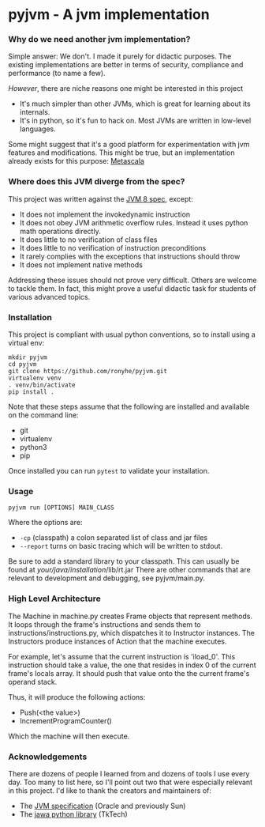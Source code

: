 pyjvm - A jvm implementation
=====

### Why do we need another jvm implementation?
Simple answer: We don't. I made it purely for didactic purposes. 
The existing implementations are better in terms of security, compliance and performance (to name a few).

*However*, there are niche reasons one might be interested in this project

- It's much simpler than other JVMs, which is great for learning about its internals.
- It's in python, so it's fun to hack on. Most JVMs are written in low-level languages.

Some might suggest that it's a good platform for experimentation with jvm features and modifications.
This might be true, but an implementation already exists for this purpose: [Metascala](https://github.com/lihaoyi/Metascala)

### Where does this JVM diverge from the spec?
This project was written against the [JVM 8 spec](https://docs.oracle.com/javase/specs/jvms/se8/html/index.html), except:

- It does not implement the invokedynamic instruction
- It does not obey JVM arithmetic overflow rules. Instead it uses python math operations directly.
- It does little to no verification of class files
- It does little to no verification of instruction preconditions
- It rarely complies with the exceptions that instructions should throw
- It does not implement native methods

Addressing these issues should not prove very difficult. Others are welcome to tackle them.
In fact, this might prove a useful didactic task for students of various advanced topics.

### Installation
This project is compliant with usual python conventions, so to install using a virtual env:
```shell
mkdir pyjvm
cd pyjvm
git clone https://github.com/ronyhe/pyjvm.git
virtualenv venv
. venv/bin/activate
pip install .
```
Note that these steps assume that the following are installed and available on the command line:

- git
- virtualenv
- python3
- pip

Once installed you can run `pytest` to validate your installation.

### Usage
```shell
pyjvm run [OPTIONS] MAIN_CLASS
```
Where the options are:
- `-cp` (classpath) a colon separated list of class and jar files
- `--report` turns on basic tracing which will be written to stdout.

Be sure to add a standard library to your classpath. This can usually be found at *your/java/installation*/lib/rt.jar
There are other commands that are relevant to development and debugging, see pyjvm/main.py.

### High Level Architecture
The Machine in machine.py creates Frame objects that represent methods.
It loops through the frame's instructions and sends them to instructions/instructions.py, which dispatches it to
Instructor instances.
The Instructors produce instances of Action that the machine executes.

For example, let's assume that the current instruction is 'iload_0'.
This instruction should take a value, the one that resides in index 0 of the current frame's locals array.
It should push that value onto the the current frame's operand stack.

Thus, it will produce the following actions:
- Push(\<the value>)
- IncrementProgramCounter()

Which the machine will then execute. 

### Acknowledgements
There are dozens of people I learned from and dozens of tools I use every day. 
Too many to list here, so I'll point out two that were especially relevant in this project. 
I'd like to thank the creators and maintainers of:

- The [JVM specification](https://docs.oracle.com/javase/specs/jvms/se8/html/index.html) (Oracle and previously Sun)
- The [jawa python library](https://github.com/TkTech/Jawa) (TkTech)
 